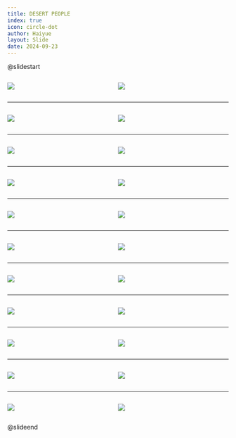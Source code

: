 ```yaml
---
title: DESERT PEOPLE
index: true
icon: circle-dot
author: Haiyue
layout: Slide
date: 2024-09-23
---
```

 
@slidestart

<div style="display:flex">
<div style="flex:1">

![](https://raw.githubusercontent.com/yclord/reading/refs/heads/master/english/Level-P/DESERT%20PEOPLE/001.webp)
</div>
<div style="flex:1">

![](https://raw.githubusercontent.com/yclord/reading/refs/heads/master/english/Level-P/DESERT%20PEOPLE/002.webp)
</div>
</div>

---

<div style="display:flex">
<div style="flex:1">

![](https://raw.githubusercontent.com/yclord/reading/refs/heads/master/english/Level-P/DESERT%20PEOPLE/003.webp)
</div>
<div style="flex:1">

![](https://raw.githubusercontent.com/yclord/reading/refs/heads/master/english/Level-P/DESERT%20PEOPLE/004.webp)
</div>
</div>

---

<div style="display:flex">
<div style="flex:1">

![](https://raw.githubusercontent.com/yclord/reading/refs/heads/master/english/Level-P/DESERT%20PEOPLE/005.webp)
</div>
<div style="flex:1">

![](https://raw.githubusercontent.com/yclord/reading/refs/heads/master/english/Level-P/DESERT%20PEOPLE/006.webp)
</div>
</div>

---

<div style="display:flex">
<div style="flex:1">

![](https://raw.githubusercontent.com/yclord/reading/refs/heads/master/english/Level-P/DESERT%20PEOPLE/007.webp)
</div>
<div style="flex:1">

![](https://raw.githubusercontent.com/yclord/reading/refs/heads/master/english/Level-P/DESERT%20PEOPLE/008.webp)
</div>
</div>

---

<div style="display:flex">
<div style="flex:1">

![](https://raw.githubusercontent.com/yclord/reading/refs/heads/master/english/Level-P/DESERT%20PEOPLE/009.webp)
</div>
<div style="flex:1">

![](https://raw.githubusercontent.com/yclord/reading/refs/heads/master/english/Level-P/DESERT%20PEOPLE/010.webp)
</div>
</div>

---

<div style="display:flex">
<div style="flex:1">

![](https://raw.githubusercontent.com/yclord/reading/refs/heads/master/english/Level-P/DESERT%20PEOPLE/011.webp)
</div>
<div style="flex:1">

![](https://raw.githubusercontent.com/yclord/reading/refs/heads/master/english/Level-P/DESERT%20PEOPLE/012.webp)
</div>
</div>

---

<div style="display:flex">
<div style="flex:1">

![](https://raw.githubusercontent.com/yclord/reading/refs/heads/master/english/Level-P/DESERT%20PEOPLE/013.webp)
</div>
<div style="flex:1">

![](https://raw.githubusercontent.com/yclord/reading/refs/heads/master/english/Level-P/DESERT%20PEOPLE/014.webp)
</div>
</div>

---

<div style="display:flex">
<div style="flex:1">

![](https://raw.githubusercontent.com/yclord/reading/refs/heads/master/english/Level-P/DESERT%20PEOPLE/015.webp)
</div>
<div style="flex:1">

![](https://raw.githubusercontent.com/yclord/reading/refs/heads/master/english/Level-P/DESERT%20PEOPLE/016.webp)
</div>
</div>

---

<div style="display:flex">
<div style="flex:1">

![](https://raw.githubusercontent.com/yclord/reading/refs/heads/master/english/Level-P/DESERT%20PEOPLE/017.webp)
</div>
<div style="flex:1">

![](https://raw.githubusercontent.com/yclord/reading/refs/heads/master/english/Level-P/DESERT%20PEOPLE/018.webp)
</div>
</div>

---

<div style="display:flex">
<div style="flex:1">

![](https://raw.githubusercontent.com/yclord/reading/refs/heads/master/english/Level-P/DESERT%20PEOPLE/019.webp)
</div>
<div style="flex:1">

![](https://raw.githubusercontent.com/yclord/reading/refs/heads/master/english/Level-P/DESERT%20PEOPLE/020.webp)
</div>
</div>

---

<div style="display:flex">
<div style="flex:1">

![](https://raw.githubusercontent.com/yclord/reading/refs/heads/master/english/Level-P/DESERT%20PEOPLE/021.webp)
</div>
<div style="flex:1">

![](https://raw.githubusercontent.com/yclord/reading/refs/heads/master/english/Level-P/DESERT%20PEOPLE/022.webp)
</div>
</div>

@slideend